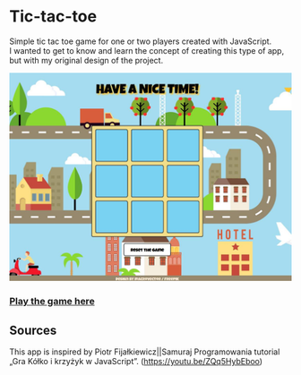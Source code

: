 # Tic-tac-toe
Simple tic tac toe game for one or two players created with JavaScript. <br>
I wanted to get to know and learn the concept of creating this type of app, but with my original design of the project.<br>

<div align="left">
    <img src="/images/app_screen.jpg" width="600px"</img> 
</div>

### [Play the game here](https://paulinaszybinska.github.io/Tic-tac-toe/)

## Sources
This app is inspired by Piotr Fijałkiewicz||Samuraj Programowania tutorial „Gra Kółko i krzyżyk w JavaScript”. (https://youtu.be/ZQq5HybEboo)
